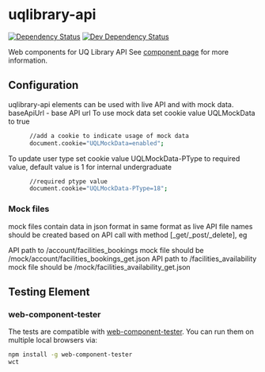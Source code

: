 uqlibrary-api
================
[![Dependency Status](https://david-dm.org/uqlibrary/uqlibrary-api.svg)](https://david-dm.org/uqlibrary/uqlibrary-api)
[![Dev Dependency Status](https://david-dm.org/uqlibrary/uqlibrary-api/dev-status.svg)](https://david-dm.org/uqlibrary/uqlibrary-api?type=dev)


Web components for UQ Library API
See [component page](http://uqlibrary.github.io/uqlibrary-api/components/uqlibrary-api/) for more information.

## Configuration

uqlibrary-api elements can be used with live API and with mock data. 
baseApiUrl - base API url 
To use mock data set cookie value UQLMockData to true

```sh
      //add a cookie to indicate usage of mock data
      document.cookie="UQLMockData=enabled";
```

To update user type set cookie value UQLMockData-PType to required value, default value is 1 for internal undergraduate 

```sh
      //required ptype value
      document.cookie="UQLMockData-PType=18";
```
      
### Mock files
mock files contain data in json format in same format as live API 
file names should be created based on API call with method [_get/_post/_delete], eg

API path to /account/facilities_bookings mock file should be /mock/account/facilities_bookings_get.json
API path to /facilities_availability mock file should be /mock/facilities_availability_get.json


## Testing Element

### web-component-tester

The tests are compatible with [web-component-tester](https://github.com/Polymer/web-component-tester). You can run them on multiple local browsers via:

```sh
npm install -g web-component-tester
wct
```


